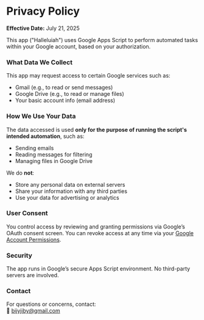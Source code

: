 # Privacy Policy

**Effective Date:** July 21, 2025

This app ("Halleluiah") uses Google Apps Script to perform automated tasks within your Google account, based on your authorization.

### What Data We Collect

This app may request access to certain Google services such as:

- Gmail (e.g., to read or send messages)
- Google Drive (e.g., to read or manage files)
- Your basic account info (email address)

### How We Use Your Data

The data accessed is used **only for the purpose of running the script's intended automation**, such as:

- Sending emails
- Reading messages for filtering
- Managing files in Google Drive

We do **not**:

- Store any personal data on external servers
- Share your information with any third parties
- Use your data for advertising or analytics

### User Consent

You control access by reviewing and granting permissions via Google’s OAuth consent screen. You can revoke access at any time via your [Google Account Permissions](https://myaccount.google.com/permissions).

### Security

The app runs in Google’s secure Apps Script environment. No third-party servers are involved.

### Contact

For questions or concerns, contact:  
📧 bijyjiby@gmail.com

